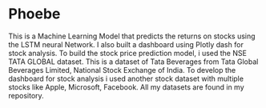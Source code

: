 # Phoebe
This is a Machine Learning Model that predicts the returns on stocks using the LSTM neural Network.
I also built a dashboard using Plotly dash for stock analysis.
To build the stock price prediction model, i used the NSE TATA GLOBAL dataset. This is a dataset of Tata Beverages from Tata Global Beverages Limited, National Stock Exchange of India.
To develop the dashboard for stock analysis i used another stock dataset with multiple stocks like Apple, Microsoft, Facebook.
All my datasets are found in my repository.
